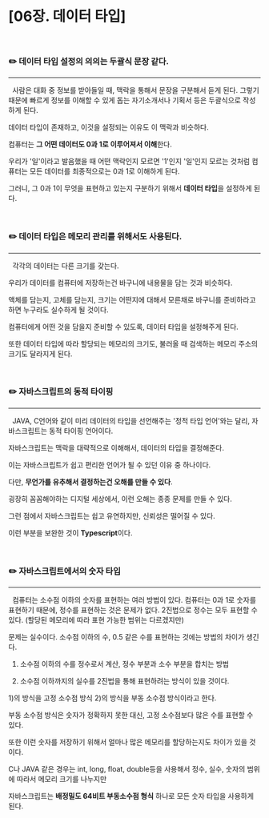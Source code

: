# [06장. 데이터 타입]

</br>

### ✏️ 데이터 타입 설정의 의의는 두괄식 문장 같다.

---

&nbsp; 사람은 대화 중 정보를 받아들일 때, 맥락을 통해서 문장을 구분해서 듣게 된다. 그렇기 때문에 빠르게 정보를 이해할 수 있게 돕는 자기소개서나 기획서 등은 두괄식으로 작성하게 된다.

데이터 타입이 존재하고, 이것을 설정되는 이유도 이 맥락과 비슷하다.

컴퓨터는 **그 어떤 데이터도 0과 1로 이루어져서 이해**한다.

우리가 '일'이라고 발음했을 때 어떤 맥락인지 모르면 '1'인지 '일'인지 모르는 것처럼 컴퓨터는 모든 데이터를 최종적으로는 0과 1로 이해하게 된다.

그러니, 그 0과 1이 무엇을 표현하고 있는지 구분하기 위해서 **데이터 타입**을 설정하게 된다.

</br>

### ✏️ 데이터 타입은 메모리 관리를 위해서도 사용된다.

---

&nbsp; 각각의 데이터는 다른 크기를 갖는다.

우리가 데이터를 컴퓨터에 저장하는건 바구니에 내용물을 담는 것과 비슷하다.

액체를 담는지, 고체를 담는지, 크기는 어떤지에 대해서 모른채로 바구니를 준비하라고 하면 누구라도 실수하게 될 것이다.

컴퓨터에게 어떤 것을 담을지 준비할 수 있도록, 데이터 타입을 설정해주게 된다.

또한 데이터 타입에 따라 할당되는 메모리의 크기도, 불러올 때 검색하는 메모리 주소의 크기도 달라지게 된다.

</br>

### ✏️ 자바스크립트의 동적 타이핑

---

&nbsp; JAVA, C언어와 같이 미리 데이터의 타입을 선언해주는 '정적 타입 언어'와는 달리, 자바스크립트는 동적 타이핑 언어이다.

자바스크립트는 맥락을 대략적으로 이해해서, 데이터의 타입을 결정해준다.

이는 자바스크립트가 쉽고 편리한 언어가 될 수 있던 이유 중 하나이다.

다만, **무언가를 유추해서 결정하는건 오해를 만들 수 있다**.

굉장히 꼼꼼해야하는 디지털 세상에서, 이런 오해는 종종 문제를 만들 수 있다.

그런 점에서 자바스크립트는 쉽고 유연하지만, 신뢰성은 떨어질 수 있다.

이런 부분을 보완한 것이 **Typescript**이다.

</br>

### ✏️ 자바스크립트에서의 숫자 타입

---

&nbsp; 컴퓨터는 소수점 이하의 숫자를 표현하는 여러 방법이 있다. 컴퓨터는 0과 1로 숫자를 표현하기 때문에, 정수를 표현하는 것은 문제가 없다. 2진법으로 정수는 모두 표현할 수 있다. (할당된 메모리에 따라 표현 가능한 범위는 다르겠지만)

문제는 실수이다. 소수점 이하의 수, 0.5 같은 수를 표현하는 것에는 방법의 차이가 생긴다.

1. 소수점 이하의 수를 정수로서 계산, 정수 부분과 소수 부분을 합치는 방법

2. 소수점 이하까지의 실수를 2진법을 통해 표현하려는 방식이 있을 것이다.

1)의 방식을 고정 소수점 방식 2)의 방식을 부동 소수점 방식이라고 한다.

부동 소수점 방식은 숫자가 정확하지 못한 대신, 고정 소수점보다 많은 수를 표현할 수 있다.

또한 이런 숫자를 저장하기 위해서 얼마나 많은 메모리를 할당하는지도 차이가 있을 것이다.

C나 JAVA 같은 경우는 int, long, float, double등을 사용해서 정수, 실수, 숫자의 범위에 따라서 메모리 크기를 나누지만

자바스크립트는 **배정밀도 64비트 부동소수점 형식** 하나로 모든 숫자 타입을 사용하게 된다.
